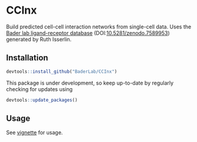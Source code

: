 # CCInx
Build predicted cell-cell interaction networks from single-cell data.
Uses the [Bader lab ligand-receptor database](http://baderlab.org/CellCellInteractions) (DOI:[10.5281/zenodo.7589953](https://doi.org/10.5281/zenodo.7589953)) generated by Ruth Isserlin.

## Installation
```r
devtools::install_github("BaderLab/CCInx")
```
This package is under development, so keep up-to-date by regularly checking for updates using 
```r
devtools::update_packages()
```

## Usage
See [vignette](vignettes/CCInxUsage.html) for usage.
